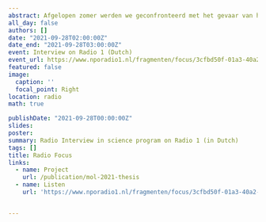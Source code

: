 ```yaml
---
abstract: Afgelopen zomer werden we geconfronteerd met het gevaar van het water. In Zuid-Limburg werden mensen overvallen door de snelle stijging van het water. De schade in het gebied is enorm. Door klimaatverandering is de verwachting dat we ons moeten voorbereiden op meer overstromingen. Hoe kunnen we onszelf beter voorbereiden op een overstroming? Deze maand promoveerde gedragseconoom Jantsje Mol aan de Vrije Universiteit Amsterdam. Ze onderzocht door gebruik te maken van games, hoe we ervoor kunnen zorgen dat mensen zichzelf beter voorbereiden op het water en onder welke omstandigheden mensen meer investeren om een ramp te voorkomen.
all_day: false
authors: []
date: "2021-09-28T02:00:00Z"
date_end: "2021-09-28T03:00:00Z"
event: Interview on Radio 1 (Dutch)
event_url: https://www.nporadio1.nl/fragmenten/focus/3cfbd50f-01a3-40a2-b55c-a2d7bd626c9a/2021-09-28-hoe-kunnen-we-onszelf-beter-voorbereiden-op-een-overstroming
featured: false
image:
  caption: ''
  focal_point: Right
location: radio
math: true

publishDate: "2021-09-28T00:00:00Z"
slides:
poster:
summary: Radio Interview in science program on Radio 1 (in Dutch)
tags: []
title: Radio Focus
links:
  - name: Project
    url: /publication/mol-2021-thesis
  - name: Listen
    url: 'https://www.nporadio1.nl/fragmenten/focus/3cfbd50f-01a3-40a2-b55c-a2d7bd626c9a/2021-09-28-hoe-kunnen-we-onszelf-beter-voorbereiden-op-een-overstroming'


---
```

